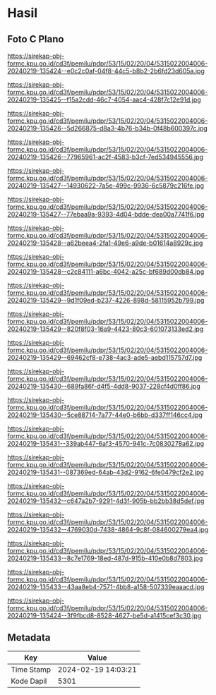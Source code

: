 # Hasil

## Foto C Plano

https://sirekap-obj-formc.kpu.go.id/cd3f/pemilu/pdpr/53/15/02/20/04/5315022004006-20240219-135424--e0c2c0af-04f8-44c5-b8b2-2b6fd23d605a.jpg

https://sirekap-obj-formc.kpu.go.id/cd3f/pemilu/pdpr/53/15/02/20/04/5315022004006-20240219-135425--f15a2cdd-46c7-4054-aac4-428f7c12e91d.jpg

https://sirekap-obj-formc.kpu.go.id/cd3f/pemilu/pdpr/53/15/02/20/04/5315022004006-20240219-135426--5d266875-d8a3-4b76-b34b-0f48b600397c.jpg

https://sirekap-obj-formc.kpu.go.id/cd3f/pemilu/pdpr/53/15/02/20/04/5315022004006-20240219-135426--77965961-ac2f-4583-b3cf-7ed534945556.jpg

https://sirekap-obj-formc.kpu.go.id/cd3f/pemilu/pdpr/53/15/02/20/04/5315022004006-20240219-135427--14930622-7a5e-499c-9936-6c5879c216fe.jpg

https://sirekap-obj-formc.kpu.go.id/cd3f/pemilu/pdpr/53/15/02/20/04/5315022004006-20240219-135427--77ebaa9a-9393-4d04-bdde-dea00a7741f6.jpg

https://sirekap-obj-formc.kpu.go.id/cd3f/pemilu/pdpr/53/15/02/20/04/5315022004006-20240219-135428--a62beea4-2fa1-49e6-a9de-b01614a8929c.jpg

https://sirekap-obj-formc.kpu.go.id/cd3f/pemilu/pdpr/53/15/02/20/04/5315022004006-20240219-135428--c2c84111-a6bc-4042-a25c-bf689d00db84.jpg

https://sirekap-obj-formc.kpu.go.id/cd3f/pemilu/pdpr/53/15/02/20/04/5315022004006-20240219-135429--9d1f09ed-b237-4226-898d-58115952b799.jpg

https://sirekap-obj-formc.kpu.go.id/cd3f/pemilu/pdpr/53/15/02/20/04/5315022004006-20240219-135429--820f8f03-16a9-4423-80c3-601073133ed2.jpg

https://sirekap-obj-formc.kpu.go.id/cd3f/pemilu/pdpr/53/15/02/20/04/5315022004006-20240219-135429--69462cf8-e738-4ac3-ade5-aebd115757d7.jpg

https://sirekap-obj-formc.kpu.go.id/cd3f/pemilu/pdpr/53/15/02/20/04/5315022004006-20240219-135430--689fa86f-d4f5-4dd8-9037-228cf4d0ff86.jpg

https://sirekap-obj-formc.kpu.go.id/cd3f/pemilu/pdpr/53/15/02/20/04/5315022004006-20240219-135430--5ce88714-7a77-44e0-b6bb-d337ff146cc4.jpg

https://sirekap-obj-formc.kpu.go.id/cd3f/pemilu/pdpr/53/15/02/20/04/5315022004006-20240219-135431--339ab447-6af3-4570-941c-7c0830278a62.jpg

https://sirekap-obj-formc.kpu.go.id/cd3f/pemilu/pdpr/53/15/02/20/04/5315022004006-20240219-135431--087369ed-64ab-43d2-9162-6fe0479cf2e2.jpg

https://sirekap-obj-formc.kpu.go.id/cd3f/pemilu/pdpr/53/15/02/20/04/5315022004006-20240219-135432--c647a2b7-9291-4d3f-905b-bb2bb38d5def.jpg

https://sirekap-obj-formc.kpu.go.id/cd3f/pemilu/pdpr/53/15/02/20/04/5315022004006-20240219-135432--4769030d-7438-4864-9c8f-084600279ea4.jpg

https://sirekap-obj-formc.kpu.go.id/cd3f/pemilu/pdpr/53/15/02/20/04/5315022004006-20240219-135433--8c7e1769-18ed-487d-915b-410e0b8d7803.jpg

https://sirekap-obj-formc.kpu.go.id/cd3f/pemilu/pdpr/53/15/02/20/04/5315022004006-20240219-135433--43aa8eb4-7571-4bb8-a158-507339eaaacd.jpg

https://sirekap-obj-formc.kpu.go.id/cd3f/pemilu/pdpr/53/15/02/20/04/5315022004006-20240219-135424--3f9fbcd8-8528-4627-be5d-a1415cef3c30.jpg


## Metadata

| Key        | Value               |
| ---------- | ------------------- |
| Time Stamp | 2024-02-19 14:03:21 |
| Kode Dapil | 5301                |



